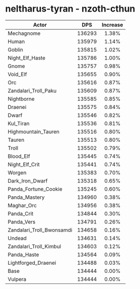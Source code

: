 # neltharus-tyran - nzoth-cthun
| Actor | DPS | Increase |
|---|:---:|:---:|
|Mechagnome|136293|1.38%|
|Human|135979|1.14%|
|Goblin|135815|1.02%|
|Night_Elf_Haste|135786|1.00%|
|Gnome|135757|0.98%|
|Void_Elf|135655|0.90%|
|Orc|135616|0.87%|
|Zandalari_Troll_Paku|135609|0.87%|
|Nightborne|135585|0.85%|
|Draenei|135575|0.84%|
|Dwarf|135546|0.82%|
|Kul_Tiran|135536|0.81%|
|Highmountain_Tauren|135516|0.80%|
|Tauren|135513|0.80%|
|Troll|135502|0.79%|
|Blood_Elf|135445|0.74%|
|Night_Elf_Crit|135441|0.74%|
|Worgen|135383|0.70%|
|Dark_Iron_Dwarf|135318|0.65%|
|Panda_Fortune_Cookie|135245|0.60%|
|Panda_Mastery|134960|0.38%|
|Maghar_Orc|134956|0.38%|
|Panda_Crit|134844|0.30%|
|Panda_Vers|134791|0.26%|
|Zandalari_Troll_Bwonsamdi|134658|0.16%|
|Undead|134631|0.14%|
|Zandalari_Troll_Kimbul|134603|0.12%|
|Panda_Haste|134564|0.09%|
|Lightforged_Draenei|134488|0.03%|
|Base|134444|0.00%|
|Vulpera|134444|0.00%|
